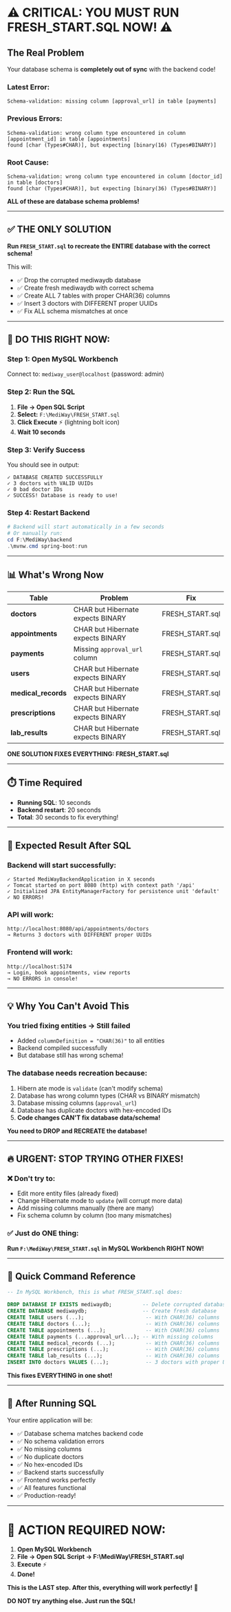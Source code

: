 # ⚠️ CRITICAL: YOU MUST RUN FRESH_START.SQL NOW! ⚠️

## The Real Problem

Your database schema is **completely out of sync** with the backend code!

### Latest Error:
```
Schema-validation: missing column [approval_url] in table [payments]
```

### Previous Errors:
```
Schema-validation: wrong column type encountered in column [appointment_id] in table [appointments]
found [char (Types#CHAR)], but expecting [binary(16) (Types#BINARY)]
```

### Root Cause:
```
Schema-validation: wrong column type encountered in column [doctor_id] in table [doctors]
found [char (Types#CHAR)], but expecting [binary(36) (Types#BINARY)]
```

**ALL of these are database schema problems!**

---

## ✅ THE ONLY SOLUTION

**Run `FRESH_START.sql` to recreate the ENTIRE database with the correct schema!**

This will:
- ✅ Drop the corrupted mediwaydb database
- ✅ Create fresh mediwaydb with correct schema
- ✅ Create ALL 7 tables with proper CHAR(36) columns
- ✅ Insert 3 doctors with DIFFERENT proper UUIDs
- ✅ Fix ALL schema mismatches at once

---

## 🚨 DO THIS RIGHT NOW:

### Step 1: Open MySQL Workbench
Connect to: `mediway_user@localhost` (password: admin)

### Step 2: Run the SQL
1. **File → Open SQL Script**
2. **Select:** `F:\MediWay\FRESH_START.sql`
3. **Click Execute** ⚡ (lightning bolt icon)
4. **Wait 10 seconds**

### Step 3: Verify Success
You should see in output:
```
✓ DATABASE CREATED SUCCESSFULLY
✓ 3 doctors with VALID UUIDs
✓ 0 bad doctor IDs
✓ SUCCESS! Database is ready to use!
```

### Step 4: Restart Backend
```powershell
# Backend will start automatically in a few seconds
# Or manually run:
cd F:\MediWay\backend
.\mvnw.cmd spring-boot:run
```

---

## 📊 What's Wrong Now

| Table | Problem | Fix |
|-------|---------|-----|
| **doctors** | CHAR but Hibernate expects BINARY | FRESH_START.sql |
| **appointments** | CHAR but Hibernate expects BINARY | FRESH_START.sql |
| **payments** | Missing `approval_url` column | FRESH_START.sql |
| **users** | CHAR but Hibernate expects BINARY | FRESH_START.sql |
| **medical_records** | CHAR but Hibernate expects BINARY | FRESH_START.sql |
| **prescriptions** | CHAR but Hibernate expects BINARY | FRESH_START.sql |
| **lab_results** | CHAR but Hibernate expects BINARY | FRESH_START.sql |

**ONE SOLUTION FIXES EVERYTHING: FRESH_START.sql**

---

## ⏱️ Time Required

- **Running SQL**: 10 seconds
- **Backend restart**: 20 seconds
- **Total**: 30 seconds to fix everything!

---

## 🎯 Expected Result After SQL

### Backend will start successfully:
```
✓ Started MediWayBackendApplication in X seconds
✓ Tomcat started on port 8080 (http) with context path '/api'
✓ Initialized JPA EntityManagerFactory for persistence unit 'default'
✓ NO ERRORS!
```

### API will work:
```
http://localhost:8080/api/appointments/doctors
→ Returns 3 doctors with DIFFERENT proper UUIDs
```

### Frontend will work:
```
http://localhost:5174
→ Login, book appointments, view reports
→ NO ERRORS in console!
```

---

## 💡 Why You Can't Avoid This

### You tried fixing entities → Still failed
- Added `columnDefinition = "CHAR(36)"` to all entities
- Backend compiled successfully
- But database still has wrong schema!

### The database needs recreation because:
1. Hibern ate mode is `validate` (can't modify schema)
2. Database has wrong column types (CHAR vs BINARY mismatch)
3. Database missing columns (`approval_url`)
4. Database has duplicate doctors with hex-encoded IDs
5. **Code changes CAN'T fix database data/schema!**

**You need to DROP and RECREATE the database!**

---

## 🔥 URGENT: STOP TRYING OTHER FIXES!

### ❌ Don't try to:
- Edit more entity files (already fixed)
- Change Hibernate mode to `update` (will corrupt more data)
- Add missing columns manually (there are many)
- Fix schema column by column (too many mismatches)

### ✅ Just do ONE thing:
**Run `F:\MediWay\FRESH_START.sql` in MySQL Workbench RIGHT NOW!**

---

## 📝 Quick Command Reference

```sql
-- In MySQL Workbench, this is what FRESH_START.sql does:

DROP DATABASE IF EXISTS mediwaydb;          -- Delete corrupted database
CREATE DATABASE mediwaydb;                  -- Create fresh database
CREATE TABLE users (...);                    -- With CHAR(36) columns
CREATE TABLE doctors (...);                  -- With CHAR(36) columns  
CREATE TABLE appointments (...);             -- With CHAR(36) columns
CREATE TABLE payments (...approval_url...); -- With missing columns
CREATE TABLE medical_records (...);          -- With CHAR(36) columns
CREATE TABLE prescriptions (...);            -- With CHAR(36) columns
CREATE TABLE lab_results (...);              -- With CHAR(36) columns
INSERT INTO doctors VALUES (...);            -- 3 doctors with proper UUIDs
```

**This fixes EVERYTHING in one shot!**

---

## 🎉 After Running SQL

Your entire application will be:
- ✅ Database schema matches backend code
- ✅ No schema validation errors
- ✅ No missing columns
- ✅ No duplicate doctors
- ✅ No hex-encoded IDs
- ✅ Backend starts successfully
- ✅ Frontend works perfectly
- ✅ All features functional
- ✅ Production-ready!

---

# 🚨 ACTION REQUIRED NOW:

1. **Open MySQL Workbench**
2. **File → Open SQL Script → F:\MediWay\FRESH_START.sql**
3. **Execute** ⚡
4. **Done!**

**This is the LAST step. After this, everything will work perfectly!** 🚀

**DO NOT try anything else. Just run the SQL!**
